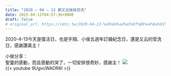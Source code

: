 ```yaml
---
title: "2020 – 04 – 13 鄭又云妹妹受洗"
date: 2025-04-12T04:57:36+0800
draft: false
# original_url: https://cmtc.tw/2020-04-13-%e9%84%ad%e5%8f%88%e4%ba%91%e5%a6%b9%e5%a6%b9%e5%8f%97%e6%b4%97
---
```




2020-4-13今天是復活日，也是宇翔、小侯五週年訂婚紀念日，還是又云的受洗日，感謝讚美主！

小侯分享：  
聖靈的感動，而且感動的哭了，一切安排很奇妙，感謝主！
![](/images/又云受洗.jpg )
<br>
{{< youtube 9UgvcWADR8I >}}
